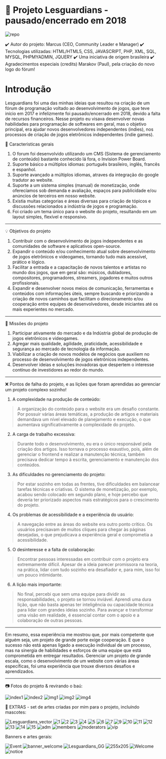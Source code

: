 # 📌 Projeto Lesguardians - pausado/encerrado em 2018

![repo](https://user-images.githubusercontent.com/107876267/174682174-65f67d09-88f2-4c89-a54f-fa83581ad92f.png)

✔️ Autor do projeto: Marcus (CEO, Community Leader e Manager)
✔️ Tecnologias utilizadas: HTML/HTML5, CSS, JAVASCRIPT, PHP, XML, SQL, MYSQL, PHPMYADMIN, JQUERY
✔️ Uma iniciativa de origem brasileira
✔️ Agradecimentos especiais (credits) Marakov (Paul), pela criação do novo logo do fórum!

# Introdução

Lesguardians foi uma das minhas ideias que resultou na criação de um fórum de programação voltado ao desenvolvimento de jogos, que teve início em 2017 e infelizmente foi pausado/encerrado em 2018, devido a falta de recursos financeiros. Nesse projeto eu visava desenvolver novas habilidades para programação de softwares em geral, mas o objetivo principal, era ajudar novos desenvolvedores independentes (indies), nos processos de criação de jogos eletrônicos independentes (indie games).

🎯 Caracteristicas gerais

1. O forum foi desenvolvido utilizando um CMS (Sistema de gerenciamento de conteúdo) bastante conhecido lá fora, o Invision Power Board.
2. Suporte básico a múltiplos idiomas: português brasileiro, inglês, francês e espanhol.
3. Suporte avançado a múltiplos idiomas, atraves da integração do google tradutor ao website.
4. Suporte a um sistema simples (manual) de monetização, onde oferecíamos sob demanda e avaliação, espaços para publicidade e/ou anúncios de terceiros em nosso website.
5. Existia muitas categorias e áreas diversas para criação de tópicos e discussões relacionados a indústria de jogos e programação.
6. Foi criado um tema único para o website do projeto, resultando em um layout simples, flexível e responsivo.

_____________________________________________________________________________________________________________________________________________________________________________

💡 Objetivos do projeto

1. Contribuir com o desenvolvimento de jogos independentes e as comunidades de software e aplicativos open-source.
2. Expandir o conteúdo e/ou conhecimento atual sobre desenvolvimento de jogos eletrônicos e videogames, tornando tudo mais acessível, prático e lógico.
3. Facilitar a entrada e a capacitação de novos talentos e artistas no mundo dos jogos, que em geral são: músicos, dubladores, compositores, programadores, streamers, jogadores e muitos outros profissionais.
4. Expandir e desenvolver novos meios de comunicação, ferramentas e conteúdos com informações úteis, sempre buscando e priorizando a criação de novos caminhos que facilitam o direcionamento e/ou cooperação entre equipes de desenvolvedores, desde iniciantes até os mais experientes no mercado.

_____________________________________________________________________________________________________________________________________________________________________________

📑 Missões do projeto

1. Participar ativamente do mercado e da Indústria global de produção de jogos eletrônicos e videogames.
2. Agregar mais qualidade, agilidade, praticidade, acessibilidade e segurança ao mercado de tecnologia da informação.
3. Viabilizar a criação de novos modelos de negócios que auxiliem no processo de desenvolvimento de jogos eletrônicos independentes.
4. Desenvolver ideias e soluções inovadoras que despertem o interesse contínuo de investidores ao redor do mundo.

_____________________________________________________________________________________________________________________________________________________________________________

❌ Pontos de falha do projeto, e as lições que foram aprendidas ao gerenciar um projeto complexo sozinho!

1. A complexidade na produção de conteúdo:
> A organização do conteúdo para o website era um desafio constante. Por possuir várias áreas temáticas, a produção de artigos e materiais demandava um nível elevado de planejamento e execução, o que aumentava significativamente a complexidade do projeto.

2. A carga de trabalho excessiva:
> Durante todo o desenvolvimento, eu era o único responsável pela criação dos artigos. Isso tornava o processo exaustivo, pois, além de gerenciar o frontend e realizar a manutenção técnica, também precisava dedicar tempo à escrita, gerenciamento e manutenção dos conteúdos.

3. As dificuldades no gerenciamento do projeto:
> Por estar sozinho em todas as frentes, tive dificuldades em balancear tarefas técnicas e criativas. O sistema de monetização, por exemplo, acabou sendo colocado em segundo plano, e hoje percebo que deveria ter priorizado aspectos mais estratégicos para o crescimento do projeto.

4. Os problemas de acessibilidade e a experiência do usuário:
> A navegação entre as áreas do website era outro ponto crítico. Os usuários precisavam de muitos cliques para chegar às páginas desejadas, o que prejudicava a experiência geral e comprometia a acessibilidade.

5. O desinteresse e a falta de colaboração:
> Encontrar pessoas interessadas em contribuir com o projeto era extremamente difícil. Apesar de a ideia parecer promissora na teoria, na prática, lidar com tudo sozinho era desafiador e, para mim, isso foi um pouco intimidante.

6. A lição mais importante:
> No final, percebi que sem uma equipe para dividir as responsabilidades, o projeto se tornou inviável. Aprendi uma dura lição, que não basta apenas ter inteligência ou capacidade técnica para lidar com grandes ideias sozinho. Para avançar e transformar uma visão em realidade, é essencial contar com o apoio e a colaboração de outras pessoas.

_____________________________________________________________________________________________________________________________________________________________________________

Em resumo, essa experiência me mostrou que, por mais competente que alguém seja, um projeto de grande porte exige cooperação. E que o sucesso não está apenas ligado a execução individual de um processo, mas na sinergia de habilidades e esforços de uma equipe que está comprometida em entregar resultados. Gerenciar um projeto de grande escala, como o desenvolvimento de um website com várias áreas específicas, foi uma experiência que trouxe diversos desafios e aprendizados.

_____________________________________________________________________________________________________________________________________________________________________________

📷 Fotos do projeto & revirando o baú:

![index1](https://user-images.githubusercontent.com/107876267/174714605-c23ecbcf-2f0e-42de-894c-a56afe7b5f83.PNG)
![index2](https://user-images.githubusercontent.com/107876267/174714610-a028ffa2-32d8-4a7c-8da9-5de6de33def6.PNG)
![img1](https://user-images.githubusercontent.com/107876267/174712748-bc5b6cb5-99a5-4be0-a9b7-9af3b91a571e.png)
![img2](https://user-images.githubusercontent.com/107876267/174713110-58d3a33d-9078-4954-b3b5-7754236bd400.PNG)
![img4](https://user-images.githubusercontent.com/107876267/174717673-441b4569-3837-4567-93a7-7baa5add4edd.png)

🎨 EXTRAS - set de artes criadas por mim para o projeto, incluíndo mascotes:

![Lesguardians_vector](https://user-images.githubusercontent.com/107876267/174717100-e3804242-b3f3-40a1-a4f7-5d11abc6beb8.png)
![1](https://user-images.githubusercontent.com/107876267/174715965-292b4524-922b-4400-899c-64fa9e653e71.png)
![2](https://user-images.githubusercontent.com/107876267/174715968-15fec328-4fa2-4241-9335-f2e1cba33402.png)
![3](https://user-images.githubusercontent.com/107876267/174715969-4a25281e-13b4-4440-b631-ea6a4282b5ac.png)
![4](https://user-images.githubusercontent.com/107876267/174715971-cbfde194-5894-4f06-83b5-531b8f031b0f.png)
![5](https://user-images.githubusercontent.com/107876267/174715973-c23384fd-5437-47ad-ab8c-60c763fcacd4.png)
![6](https://user-images.githubusercontent.com/107876267/174715974-f013cf48-c064-4428-8239-7ebf4361051f.png)
![7](https://user-images.githubusercontent.com/107876267/174715975-46b2d40f-3ffa-40e0-951a-70aa24b0b6ee.png)
![9](https://user-images.githubusercontent.com/107876267/174715976-fa48d5f3-037b-4617-804e-978ba76d09cb.png)
![10](https://user-images.githubusercontent.com/107876267/174715980-7917a4e2-3460-4232-abe3-a562f9554e9d.png)
![11](https://user-images.githubusercontent.com/107876267/174715982-99be82b1-6bf5-4ca2-81d5-1f0a0a09efdd.png)
![12](https://user-images.githubusercontent.com/107876267/174715984-76afd9a5-215a-4ef8-b713-9fa114523083.png)
![13](https://user-images.githubusercontent.com/107876267/174715985-dd59a16d-05fd-4504-9448-f186d3e6a8e1.png)
![14](https://user-images.githubusercontent.com/107876267/174715988-ff13a73a-4147-4908-8085-98d6ada17558.png)
![15](https://user-images.githubusercontent.com/107876267/174715990-a227bdef-5411-472a-b57b-8e64065edb56.png)
![adm](https://user-images.githubusercontent.com/107876267/174716927-f70d6b15-a3b9-448f-93c7-896f2487d566.png)
![members](https://user-images.githubusercontent.com/107876267/174716929-e8f7122e-d444-4021-8375-1ecdc143cd45.png)
![moderators](https://user-images.githubusercontent.com/107876267/174716930-eb5c8e9d-ccff-4e35-92c0-2b97ee8cec54.png)
![vip](https://user-images.githubusercontent.com/107876267/174716931-c1b1a10a-50c7-4223-8e14-5bf7cb9dd308.png)

Banners e artes gerais:

![Event](https://user-images.githubusercontent.com/107876267/174719229-c337bcda-60f0-40c0-bb3e-0f764f3df0f0.png)
![banner_welcome](https://user-images.githubusercontent.com/107876267/174719248-1c197043-843e-4295-835b-c391b6bd3de5.png)
![Lesguardians_GG](https://user-images.githubusercontent.com/107876267/174716062-db3a2ede-d7f5-4aef-bc3b-c1035159bc71.png)
![255x205](https://user-images.githubusercontent.com/107876267/174719253-a9f8a85c-8329-4955-b3bb-d12425a15a46.png)
![Welcome](https://user-images.githubusercontent.com/107876267/174718287-a92760ac-b1db-4eb3-86ac-084cc5c0592d.png)
![notice](https://user-images.githubusercontent.com/107876267/174718291-e2ca43af-06db-47a8-9dd6-b7bf1c89c842.png)

